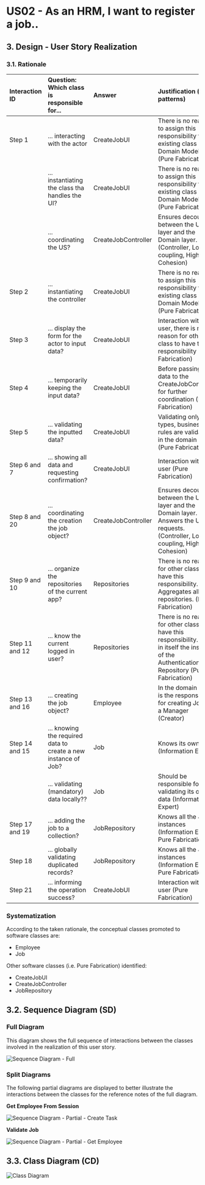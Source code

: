 # US02 - As an HRM, I want to register a job..

## 3. Design - User Story Realization

### 3.1. Rationale



| Interaction ID | Question: Which class is responsible for...                    | Answer              | Justification (with patterns)                                                                                                                  |
|:---------------|:---------------------------------------------------------------|:--------------------|:-----------------------------------------------------------------------------------------------------------------------------------------------|
| Step 1         | ... interacting with the actor                                 | CreateJobUI         | There is no reason to assign this responsibility to any existing class in the Domain Model (Pure Fabrication)                                  |
|                | ... instantiating the class tha handles the UI?                | CreateJobUI         | There is no reason to assign this responsibility to any existing class in the Domain Model (Pure Fabrication)                                  |
|                | ... coordinating the US?                                       | CreateJobController | Ensures decouple between the UI layer and the Domain layer. (Controller, Low coupling, High Cohesion)                                          |
| Step 2         | ... instantiating the controller                               | CreateJobUI         | There is no reason to assign this responsibility to any existing class in the Domain Model (Pure Fabrication)                                  | 
| Step 3         | ... display the form for the actor to input data?              | CreateJobUI         | Interaction with the user, there is no reason for other class to have this responsibility (Pure Fabrication)                                   |
| Step 4         | ... temporarily keeping the input data?                        | CreateJobUI         | Before passing the data to the CreateJobController for further coordination (Pure Fabrication)                                                 |
| Step 5         | ... validating the inputted data?                              | CreateJobUI         | Validating only data types, business rules are validated in the domain layer (Pure Fabrication)                                                |
| Step 6 and 7   | ... showing all data and requesting confirmation?              | CreateJobUI         | Interaction with the user (Pure Fabrication)                                                                                                   |
| Step 8 and 20  | ... coordinating the creation the job object?                  | CreateJobController | Ensures decouple between the UI layer and the Domain layer. Answers the UI requests. (Controller, Low coupling, High Cohesion)                 |
| Step 9 and 10  | ... organize the repositories of the current app?              | Repositories        | There is no reason for other class to have this responsibility. Aggregates all the repositories. (Pure Fabrication)                            |
| Step 11 and 12 | ... know the current logged in user?                           | Repositories        | There is no reason for other class to have this responsibility. Has in itself the instance of the Authentication Repository (Pure Fabrication) |
| Step 13 and 16 | ... creating the job object?                                   | Employee            | In the domain model is the responsible for creating Jobs as a Manager (Creator)                                                                |
| Step 14 and 15 | ... knowing the required data to create a new instance of Job? | Job                 | Knows its own data (Information Expert)                                                                                                        |
|                | ... validating (mandatory) data locally??                      | Job                 | Should be responsible for validating its own data (Information Expert)                                                                         |
| Step 17 and 19 | ... adding the job to a collection?                            | JobRepository       | Knows all the Job instances (Information Expert, Pure Fabrication)                                                                             |
| Step 18        | ... globally validating duplicated records?                    | JobRepository       | Knows all the Job instances (Information Expert, Pure Fabrication)                                                                             |
| Step 21        | ... informing the operation success?                           | CreateJobUI         | Interaction with the user (Pure Fabrication)                                                                                                   |              

### Systematization ##

According to the taken rationale, the conceptual classes promoted to software classes are:

* Employee
* Job

Other software classes (i.e. Pure Fabrication) identified:

* CreateJobUI
* CreateJobController
* JobRepository


## 3.2. Sequence Diagram (SD)

### Full Diagram

This diagram shows the full sequence of interactions between the classes involved in the realization of this user story.

![Sequence Diagram - Full](svg/us02-sequence-diagram-full.svg)

### Split Diagrams

The following partial diagrams are displayed to better illustrate the interactions between the classes for the reference notes of the full diagram.

**Get Employee From Session**

![Sequence Diagram - Partial - Create Task](svg/us02-sequence-diagram-partial-get-employee.svg)

**Validate Job**

![Sequence Diagram - Partial - Get Employee](svg/us02-sequence-diagram-partial-validate-job.svg)

## 3.3. Class Diagram (CD)

![Class Diagram](svg/us02-class-diagram.svg)